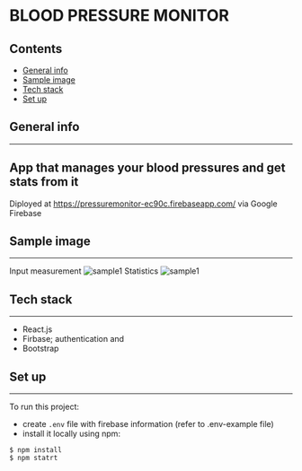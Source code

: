 # BLOOD PRESSURE MONITOR

## Contents

- [General info](#general-info)
- [Sample image](#sample-image)
- [Tech stack](#tech-stack)
- [Set up](#set-up)

## General info

---

## App that manages your blood pressures and get stats from it

Diployed at https://pressuremonitor-ec90c.firebaseapp.com/ via Google Firebase

## Sample image

---

Input measurement
![sample1](https://github.com/jeffk713/pressureMonitor/blob/master/sample-image/image1.png?raw=true)
Statistics
![sample1](https://github.com/jeffk713/pressureMonitor/blob/master/sample-image/image2.png?raw=true)

## Tech stack

---

- React.js
- Firbase; authentication and
- Bootstrap

## Set up

---

To run this project:

- create `.env` file with firebase information (refer to .env-example file)
- install it locally using npm:

```
$ npm install
$ npm statrt
```
